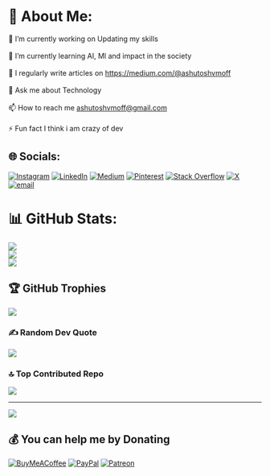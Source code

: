 # 💫 About Me:
🔭 I’m currently working on Updating my skills<br><br>🌱 I’m currently learning AI, Ml and impact in the society<br><br>📝 I regularly write articles on https://medium.com/@ashutoshvmoff<br><br>💬 Ask me about Technology<br><br>📫 How to reach me ashutoshvmoff@gmail.com<br><br>⚡ Fun fact I think i am crazy of dev


## 🌐 Socials:
[![Instagram](https://img.shields.io/badge/Instagram-%23E4405F.svg?logo=Instagram&logoColor=white)](https://instagram.com/the__.anonymous_) [![LinkedIn](https://img.shields.io/badge/LinkedIn-%230077B5.svg?logo=linkedin&logoColor=white)](https://linkedin.com/in/ashutoshvm) [![Medium](https://img.shields.io/badge/Medium-12100E?logo=medium&logoColor=white)](https://medium.com/@@ashutoshvmoff) [![Pinterest](https://img.shields.io/badge/Pinterest-%23E60023.svg?logo=Pinterest&logoColor=white)](https://pinterest.com/ashutoshvmoff) [![Stack Overflow](https://img.shields.io/badge/-Stackoverflow-FE7A16?logo=stack-overflow&logoColor=white)](https://stackoverflow.com/users/ashutosh) [![X](https://img.shields.io/badge/X-black.svg?logo=X&logoColor=white)](https://x.com/ashutoshvmoff) [![email](https://img.shields.io/badge/Email-D14836?logo=gmail&logoColor=white)](mailto:ashutoshvmoff@gmail.com) 
# 📊 GitHub Stats:
![](https://github-readme-stats.vercel.app/api?username=ashutoshvm-off&theme=tokyonight&hide_border=false&include_all_commits=true&count_private=true)<br/>
![](https://nirzak-streak-stats.vercel.app/?user=ashutoshvm-off&theme=tokyonight&hide_border=false)<br/>
![](https://github-readme-stats.vercel.app/api/top-langs/?username=ashutoshvm-off&theme=tokyonight&hide_border=false&include_all_commits=true&count_private=true&layout=compact)

## 🏆 GitHub Trophies
![](https://github-profile-trophy.vercel.app/?username=ashutoshvm-off&theme=onedark&no-frame=false&no-bg=false&margin-w=4)

### ✍️ Random Dev Quote
![](https://quotes-github-readme.vercel.app/api?type=vetical&theme=radical)

### 🔝 Top Contributed Repo
![](https://github-contributor-stats.vercel.app/api?username=ashutoshvm-off&limit=5&theme=onedark&combine_all_yearly_contributions=true)

---
[![](https://visitcount.itsvg.in/api?id=ashutoshvm-off&icon=0&color=6)](https://visitcount.itsvg.in)

  ## 💰 You can help me by Donating
  [![BuyMeACoffee](https://img.shields.io/badge/Buy%20Me%20a%20Coffee-ffdd00?style=for-the-badge&logo=buy-me-a-coffee&logoColor=black)](https://buymeacoffee.com/ashutoshvm) [![PayPal](https://img.shields.io/badge/PayPal-00457C?style=for-the-badge&logo=paypal&logoColor=white)](https://paypal.me/paypal.me/AshutoshVM) [![Patreon](https://img.shields.io/badge/Patreon-F96854?style=for-the-badge&logo=patreon&logoColor=white)](https://patreon.com/ashutoshvm) 

  
<!-- Proudly created with GPRM ( https://gprm.itsvg.in ) -->
